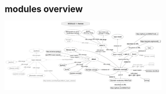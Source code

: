 # modules overview

![Module 1](https://github.com/MiMoText/ontology/blob/main/module1_themes/module1.png "Module 1: Themes")
